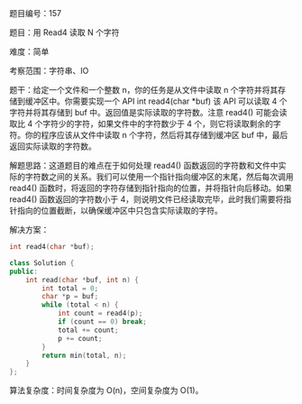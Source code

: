 题目编号：157

题目：用 Read4 读取 N 个字符

难度：简单

考察范围：字符串、IO

题干：给定一个文件和一个整数 n，你的任务是从文件中读取 n 个字符并将其存储到缓冲区中。你需要实现一个 API int read4(char *buf) 该 API 可以读取 4 个字符并将其存储到 buf 中。返回值是实际读取的字符数。注意 read4() 可能会读取比 4 个字符少的字符，如果文件中的字符数少于 4 个，则它将读取剩余的字符。你的程序应该从文件中读取 n 个字符，然后将其存储到缓冲区 buf 中，最后返回实际读取的字符数。

解题思路：这道题目的难点在于如何处理 read4() 函数返回的字符数和文件中实际的字符数之间的关系。我们可以使用一个指针指向缓冲区的末尾，然后每次调用 read4() 函数时，将返回的字符存储到指针指向的位置，并将指针向后移动。如果 read4() 函数返回的字符数小于 4，则说明文件已经读取完毕，此时我们需要将指针指向的位置截断，以确保缓冲区中只包含实际读取的字符。

解决方案：

```cpp
int read4(char *buf);

class Solution {
public:
    int read(char *buf, int n) {
        int total = 0;
        char *p = buf;
        while (total < n) {
            int count = read4(p);
            if (count == 0) break;
            total += count;
            p += count;
        }
        return min(total, n);
    }
};
```

算法复杂度：时间复杂度为 O(n)，空间复杂度为 O(1)。